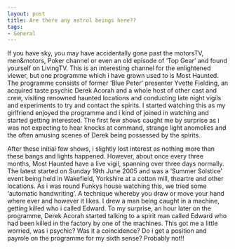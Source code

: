```yaml
---
layout: post
title: Are there any astrol beings here??
tags:
- General
---
```

If you have sky, you may have accidentally gone past the motorsTV, men&motors, Poker channel or even an old episode of ‘Top Gear’ and found yourself on LivingTV. This is an interesting channel for the enlightened viewer, but one programme which i have grown used to is Most Haunted. The programme consists of former ‘Blue Peter’ presenter Yvette Fielding, an acquired taste psychic Derek Acorah and a whole host of other cast and crew, visiting renowned haunted locations and conducting late night vigils and experiments to try and contact the spirits. I started watching this as my girlfriend enjoyed the programme and i kind of joined in watching and started getting interested. The first few shows caught me by surprise as i was not expecting to hear knocks at command, strange light anomolies and the often amusing scenes of Derek being possessed by the spirits. 

After these initial few shows, i slightly lost interest as nothing more than these bangs and lights happened. However, about once every three months, Most Haunted have a live vigil, spanning over three days normally. The latest started on Sunday 19th June 2005 and was a ‘Summer Solstice’ event being held in Wakefield, Yorkshire at a cotton mill, theartre and other locations. As i was round Funkys house watching this, we tried some ‘automatic handwriting’. A technique whereby you draw or move your hand where ever and however it likes. I drew a man being caught in a machine, getting killed who i called  Edward. To my surprise, an hour later on the programme, Derek Acorah started talking to a spirit man called Edward who had been killed in the factory by one of the machines. This got me a little worried, was i psychic? Was it a coincidence? Do i get a position and payrole on the programme for my sixth sense? Probably not!!

